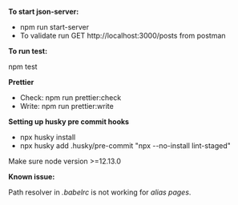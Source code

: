 **To start json-server:**

- npm run start-server
- To validate run GET http://localhost:3000/posts from postman

**To run test:** 

npm test

**Prettier**
- Check: npm run prettier:check
- Write: npm run prettier:write

**Setting up husky pre commit hooks**
- npx husky install
- npx husky add .husky/pre-commit "npx --no-install lint-staged"

Make sure node version >=12.13.0

**Known issue:**

Path resolver in _.babelrc_ is not working for _alias pages_.